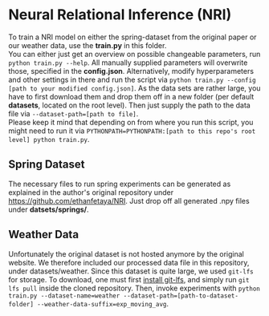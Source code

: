 # Neural Relational Inference (NRI)
To train a NRI model on either the spring-dataset from the original paper or our weather data, use the **train.py** in this folder.  
You can either just get an overview on possible changeable parameters, run `python train.py --help`. All manually supplied parameters will overwrite those, specified in the **config.json**. Alternatively, modify hyperparameters and other settings in there and run the script via `python train.py --config [path to your modified config.json]`.
As the data sets are rather large, you have to first download them and drop them off in a new folder (per default **datasets**, located on the root level). Then just supply the path to the data file via `--dataset-path=[path to file]`.  
Please keep it mind that depending on from where you run this script, you might need to run it via `PYTHONPATH=PYTHONPATH:[path to this repo's root level] python train.py`.

## Spring Dataset
The necessary files to run spring experiments can be generated as explained in the author's original repository under https://github.com/ethanfetaya/NRI. Just drop off all generated .npy files under **datsets/springs/**.

## Weather Data
Unfortunately the original dataset is not hosted anymore by the original website. We therefore included our processed data file in this repository, under datasets/weather. Since this dataset is quite large, we used `git-lfs` for storage. To download, one must first [install git-lfs](https://git-lfs.github.com), and simply run `git lfs pull` inside the cloned repository. Then, invoke experiments with `python train.py --dataset-name=weather --dataset-path=[path-to-dataset-folder] --weather-data-suffix=exp_moving_avg`.
